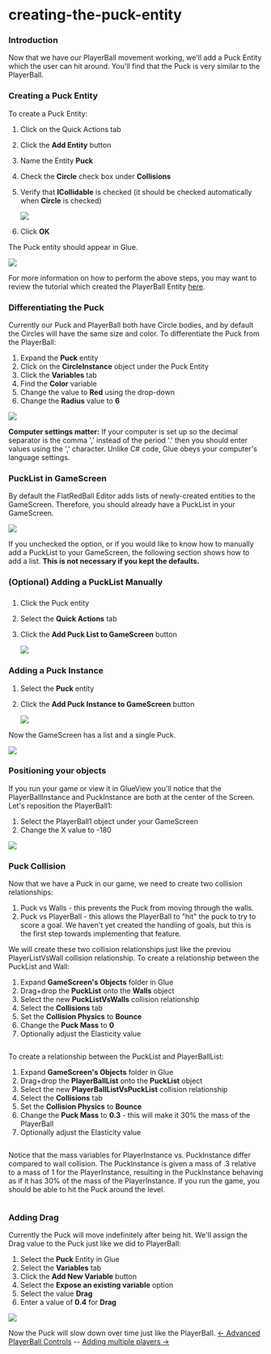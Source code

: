 # creating-the-puck-entity

### Introduction

Now that we have our PlayerBall movement working, we'll add a Puck Entity which the user can hit around. You'll find that the Puck is very similar to the PlayerBall.

### Creating a Puck Entity

To create a Puck Entity:

1. Click on the Quick Actions tab
2. Click the **Add Entity** button
3. Name the Entity **Puck**
4. Check the **Circle** check box under **Collisions**
5.  Verify that **ICollidable** is checked (it should be checked automatically when **Circle** is checked)

    ![](../../../media/2021-07-img_60fdc0904b245.png)
6. Click **OK**

The Puck entity should appear in Glue.

![](../../../media/2021-07-img_60fdcb7c2a8d0.png)

For more information on how to perform the above steps, you may want to review the tutorial which created the PlayerBall Entity [here](../../../frb/docs/index.php).

### Differentiating the Puck

Currently our Puck and PlayerBall both have Circle bodies, and by default the Circles will have the same size and color. To differentiate the Puck from the PlayerBall:

1. Expand the **Puck** entity
2. Click on the **CircleInstance** object under the Puck Entity
3. Click the **Variables** tab
4. Find the **Color** variable
5. Change the value to **Red** using the drop-down
6. Change the **Radius** value to **6**

![](../../../media/2021-07-img_60fdcaad89ad8.png)

**Computer settings matter:** If your computer is set up so the decimal separator is the comma ',' instead of the period '.' then you should enter values using the ',' character. Unlike C# code, Glue obeys your computer's language settings.

### PuckList in GameScreen

By default the FlatRedBall Editor adds lists of newly-created entities to the GameScreen. Therefore, you should already have a PuckList in your GameScreen.

![](../../../media/2023-08-img_64cbe9fc4ec5c.png)

If you unchecked the option, or if you would like to know how to manually add a PuckList to your GameScreen, the following section shows how to add a list. **This is not necessary if you kept the defaults.**

### (Optional) Adding a PuckList Manually

###

1. Click the Puck entity
2. Select the **Quick Actions** tab
3.  Click the **Add Puck List to GameScreen** button

    ![](../../../media/2021-07-img_60fdc158af7ad.png)

### Adding a Puck Instance

1. Select the **Puck** entity
2.  Click the **Add Puck Instance to GameScreen** button

    ![](../../../media/2021-07-img_60fdc1cc87873.png)

Now the GameScreen has a list and a single Puck.

![](../../../media/2021-07-img_60fdc2338ca81.png)

### Positioning your objects

If you run your game or view it in GlueView you'll notice that the PlayerBallInstance and PuckInstance are both at the center of the Screen. Let's reposition the PlayerBall1:

1. Select the PlayerBall1 object under your GameScreen
2. Change the X value to -180

![](../../../media/2021-07-img_60fdc27406b6b.png)

### Puck Collision

Now that we have a Puck in our game, we need to create two collision relationships:

1. Puck vs Walls - this prevents the Puck from moving through the walls.
2. Puck vs PlayerBall - this allows the PlayerBall to "hit" the puck to try to score a goal. We haven't yet created the handling of goals, but this is the first step towards implementing that feature.

We will create these two collision relationships just like the previou PlayerListVsWall collision relationship. To create a relationship between the PuckList and Wall:

1. Expand **GameScreen's Objects** folder in Glue
2. Drag+drop the **PuckList** onto the **Walls** object
3. Select the new **PuckListVsWalls** collision relationship
4. Select the **Collisions** tab
5. Set the **Collision Physics** to **Bounce**
6. Change the **Puck Mass** to **0**
7. Optionally adjust the Elasticity value



<figure><img src="../../../media/2016-01-2021_July_25_141703.gif" alt=""><figcaption></figcaption></figure>

 To create a relationship between the PuckList and PlayerBallList:

1. Expand **GameScreen's Objects** folder in Glue
2. Drag+drop the **PlayerBallList** onto the **PuckList** object
3. Select the new **PlayerBallListVsPuckList** collision relationship
4. Select the **Collisions** tab
5. Set the **Collision Physics** to **Bounce**
6. Change the **Puck Mass** to **0.3** - this will make it 30% the mass of the PlayerBall
7. Optionally adjust the Elasticity value



<figure><img src="../../../media/2016-01-2021_July_25_145507.gif" alt=""><figcaption></figcaption></figure>

   Notice that the mass variables for PlayerInstance vs. PuckInstance differ compared to wall collision. The PuckInstance is given a mass of .3 relative to a mass of 1 for the PlayerInstance, resulting in the PuckInstance behaving as if it has 30% of the mass of the PlayerInstance. If you run the game, you should be able to hit the Puck around the level. 

<figure><img src="../../../media/2016-01-2021_July_25_140010.gif" alt=""><figcaption></figcaption></figure>



### Adding Drag

Currently the Puck will move indefinitely after being hit. We'll assign the Drag value to the Puck just like we did to PlayerBall:

1. Select the **Puck** Entity in Glue
2. Select the **Variables** tab
3. Click the **Add New Variable** button
4. Select the **Expose an existing variable** option
5. Select the value **Drag**
6. Enter a value of **0.4** for **Drag**

![](../../../media/2021-07-img_60fdc59ea563f.png)

Now the Puck will slow down over time just like the PlayerBall. [<- Advanced PlayerBall Controls](advanced-playerball-controls.md) -- [Adding multiple players ->](adding-multiple-players.md)
